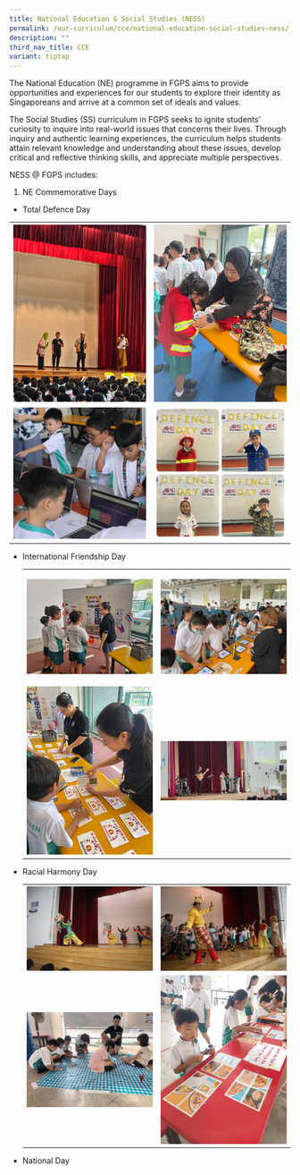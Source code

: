 ```yaml
---
title: National Education & Social Studies (NESS)
permalink: /our-curriculum/cce/national-education-social-studies-ness/
description: ""
third_nav_title: CCE
variant: tiptap
---
```

<p>The National Education (NE) programme in FGPS aims to provide opportunities
and experiences for our students to explore their identity as Singaporeans
and arrive at a common set of ideals and values.</p>
<p>The Social Studies (SS) curriculum in FGPS seeks to ignite students’ curiosity
to inquire into real-world issues that concerns their lives. Through inquiry
and authentic learning experiences, the curriculum helps students attain
relevant knowledge and understanding about these issues, develop critical
and reflective thinking skills, and appreciate multiple perspectives.</p>
<p>NESS @ FGPS includes:</p>
<ol data-tight="true" class="tight">
<li>
<p>NE Commemorative Days</p>
</li>
</ol>
<ul data-tight="true" class="tight">
<li>
<p>Total Defence Day</p>
</li>
</ul>
<table style="minWidth: 50px">
<colgroup>
<col>
<col>
</colgroup>
<tbody>
<tr>
<th rowspan="1" colspan="1">
<div class="isomer-image-wrapper">
<img style="width: 100%" height="auto" width="100%" alt="" src="/images/CCE/TDD_1.jpg">
</div>
</th>
<th rowspan="1" colspan="1">
<div class="isomer-image-wrapper">
<img style="width: 100%" height="auto" width="100%" alt="" src="/images/CCE/TDD_2.jpg">
</div>
</th>
</tr>
<tr>
<td rowspan="1" colspan="1">
<div class="isomer-image-wrapper">
<img style="width: 100%" height="auto" width="100%" alt="" src="/images/CCE/TDD_3.jpg">
</div>
</td>
<td rowspan="1" colspan="1">
<div class="isomer-image-wrapper">
<img style="width: 100%" height="auto" width="100%" alt="" src="/images/CCE/TDD_4.jpg">
</div>
</td>
</tr>
</tbody>
</table>
<ul data-tight="true" class="tight">
<li>
<p>International Friendship Day</p>
<table style="minWidth: 50px">
<colgroup>
<col>
<col>
</colgroup>
<tbody>
<tr>
<th rowspan="1" colspan="1">
<p></p>
<div class="isomer-image-wrapper">
<img style="width: 100%" height="auto" width="100%" alt="" src="/images/CCE/IFD_1.jpg">
</div>
</th>
<th rowspan="1" colspan="1">
<p></p>
<div class="isomer-image-wrapper">
<img style="width: 100%" height="auto" width="100%" alt="" src="/images/CCE/IFD_2.jpg">
</div>
</th>
</tr>
<tr>
<td rowspan="1" colspan="1">
<p></p>
<div class="isomer-image-wrapper">
<img style="width: 100%" height="auto" width="100%" alt="" src="/images/CCE/IFD_3.jpg">
</div>
</td>
<td rowspan="1" colspan="1">
<p></p>
<div class="isomer-image-wrapper">
<img style="width: 100%" height="auto" width="100%" alt="" src="/images/CCE/IFD_4.jpg">
</div>
</td>
</tr>
</tbody>
</table>
</li>
<li>
<p>Racial Harmony Day</p>
<table style="minWidth: 50px">
<colgroup>
<col>
<col>
</colgroup>
<tbody>
<tr>
<th rowspan="1" colspan="1">
<div class="isomer-image-wrapper">
<img style="width: 100%" height="auto" width="100%" alt="" src="/images/CCE/RHD_1_copy.jpg">
</div>
</th>
<th rowspan="1" colspan="1">
<div class="isomer-image-wrapper">
<img style="width: 100%" height="auto" width="100%" alt="" src="/images/CCE/RHD_2_copy.jpg">
</div>
</th>
</tr>
<tr>
<td rowspan="1" colspan="1">
<div class="isomer-image-wrapper">
<img style="width: 100%" height="auto" width="100%" alt="" src="/images/CCE/RHD_4.jpg">
</div>
</td>
<td rowspan="1" colspan="1">
<div class="isomer-image-wrapper">
<img style="width: 100%" height="auto" width="100%" alt="" src="/images/CCE/RHD_5.jpg">
</div>
</td>
</tr>
</tbody>
</table>
</li>
<li>
<p>National Day</p>
</li>
</ul>
<p></p>